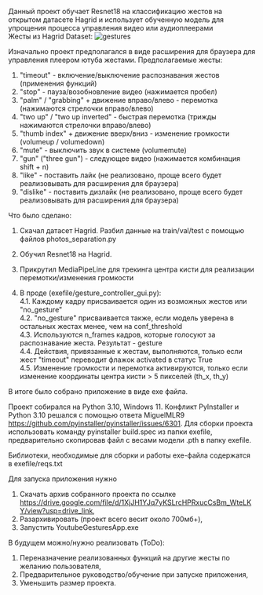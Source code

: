 Данный проект обучает Resnet18 на классификацию жестов на открытом датасете Hagrid и использует обученную модель для упрощения процесса управления видео или аудиоплеерами  
Жесты из Hagrid Dataset:
![gestures](https://github.com/user-attachments/assets/7def428d-6ba6-4ebb-b5a1-6e6c12cca917)

Изначально проект предполагался в виде расширения для браузера для управления плеером ютуба жестами.
Предполагаемые жесты:
1. "timeout" - включение/выключение распознавания жестов (применения функций)
2. "stop" - пауза/возобновление видео (нажимается пробел)
3. "palm" / "grabbing" + движение вправо/влево - перемотка (нажимаются стрелочки вправо/влево)
4. "two up" / "two up inverted" - быстрая перемотка (трижды нажимаются стрелочки вправо/влево)
5. "thumb index" + движение вверх/вниз - изменение громкости (volumeup / volumedown)
6. "mute" - выключить звук в системе (volumemute)
7. "gun" ("three gun") - следующее видео (нажимается комбинация shift + n)
8. "like" - поставить лайк (не реализовано, проще всего будет реализовывать для расширения для браузера)
9. "dislike" - поставить дизлайк (не реализовано, проще всего будет реализовывать для расширения для браузера)

Что было сделано:
1. Скачал датасет Hagrid. Разбил данные на train/val/test с помощью файлов photos_separation.py
2. Обучил Resnet18 на Hagrid.

3. Прикрутил MediaPipeLine для трекинга центра кисти для реализации перемотки/изменения громкости
4. В проде (exefile/gesture_controller_gui.py):  
4.1. Каждому кадру присваивается один из возможных жестов или "no_gesture"  
4.2. "no_gesture" присваивается также, если модель уверена в остальных жестах менее, чем на conf_threshold  
4.3. Используются n_frames кадров, которые голосуют за распознавание жеста. Результат - gesture  
4.4. Действия, привязанные к жестам, выполняются, только если жест "timeout" переводит флажок activated в статус True  
4.5. Изменение громкости и перемотка активируются, только если изменение координаты центра кисти > 5 пикселей (th_x, th_y)  

В итоге было собрано приложение в виде exe файла.

Проект собирался на Python 3.10, Windows 11. Конфликт PyInstaller и Python 3.10 решался с помощью ответа MiguelMLR9 https://github.com/pyinstaller/pyinstaller/issues/6301.
Для сборки проекта использовать команду pyinstaller build.spec из папки exefile, предварительно скопировав файл с весами модели .pth в папку exefile.

Библиотеки, необходимые для сборки и работы exe-файла содержатся в exefile/reqs.txt

Для запуска приложения нужно 
1. Скачать архив собранного проекта по ссылке https://drive.google.com/file/d/1XjJH1YJq7yKSLrcHPRxucCsBm_WteLKY/view?usp=drive_link, 
2. Разархивировать (проект всего весит около 700мб+),
3. Запустить YoutubeGesturesApp.exe


В будущем можно/нужно реализовать (ToDo):
1. Переназначение реализованных функций на другие жесты по желанию пользователя, 
2. Предварительное руководство/обучение при запуске приложения,
3. Уменьшить размер проекта.
